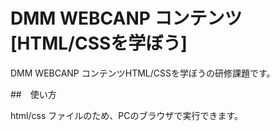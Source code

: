 # DMM WEBCANP コンテンツ[HTML/CSSを学ぼう]

DMM WEBCANP コンテンツHTML/CSSを学ぼうの研修課題です。

##　使い方

html/css
ファイルのため、PCのブラウザで実行できます。